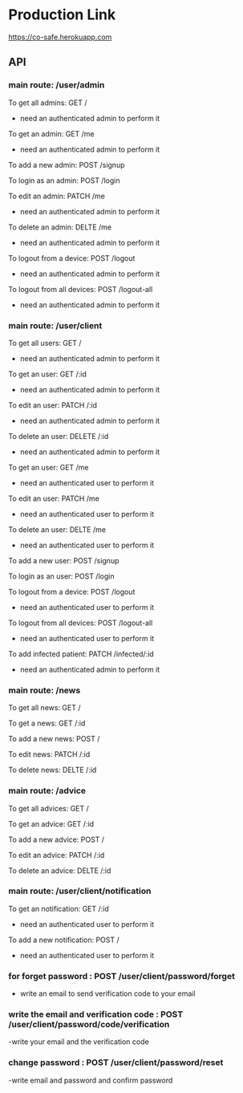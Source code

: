 # Production Link

https://co-safe.herokuapp.com
## API
### main route: /user/admin

To get all admins: GET /
  - need an authenticated admin to perform it

To get an admin: GET /me
  - need an authenticated admin to perform it

To add a new admin: POST /signup

To login as an admin: POST /login

To edit an admin: PATCH /me
  - need an authenticated admin to perform it

To delete an admin: DELTE /me
  - need an authenticated admin to perform it

To logout from a device: POST /logout
  - need an authenticated admin to perform it

To logout from all devices: POST /logout-all
  - need an authenticated admin to perform it



### main route: /user/client

To get all users: GET /
  - need an authenticated admin to perform it

To get an user: GET /:id
  - need an authenticated admin to perform it

To edit an user: PATCH /:id
  - need an authenticated admin to perform it

To delete an user: DELETE /:id
  - need an authenticated admin to perform it

To get an user: GET /me
  - need an authenticated user to perform it
  
To edit an user: PATCH /me
  - need an authenticated user to perform it

To delete an user: DELTE /me
  - need an authenticated user to perform it

To add a new user: POST /signup

To login as an user: POST /login

To logout from a device: POST /logout
  - need an authenticated user to perform it

To logout from all devices: POST /logout-all
  - need an authenticated user to perform it

To add infected patient: PATCH /infected/:id
  - need an authenticated admin to perform it


### main route: /news

To get all news: GET /

To get a news: GET /:id

To add a new news: POST /

To edit news: PATCH /:id

To delete news: DELTE /:id


### main route: /advice

To get all advices: GET /

To get an advice: GET /:id

To add a new advice: POST /

To edit an advice: PATCH /:id

To delete an advice: DELTE /:id

### main route: /user/client/notification

To get an notification: GET /:id
  - need an authenticated user to perform it

To add a new notification: POST /
  - need an authenticated user to perform it

### for forget password : POST /user/client/password/forget
 - write an email to send verification code to your email

 ### write the email and verification code : POST /user/client/password/code/verification

 -write your email and the verification code

 ### change password : POST /user/client/password/reset

 -write email and password and confirm password